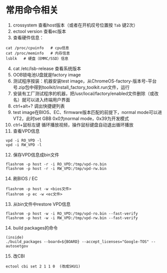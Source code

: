 # 常用命令相关
1. crossystem 查看host版本（或者在开机叹号位置按 `Tab` 键2次）
2. ectool version 查看ec版本
3. 查看硬件信息：
```
cat /proc/cpuinfo	# cpu信息
cat /proc/meminfo	# 内存信息
lsblk	# 硬盘（EMMC/SSD）信息
```
4. cat /etc/lsb-release 查看系统版本
5. OOB锁电池U盘就是factory image
6. 测试程序按装：机器安装test image，从ChromeOS-factory-版本号-平台号.zip包中得到toolkit/install_factory_toolkit.run文件，运行
7. 安装有工厂测试程序的机器，把/usr/local/factory/enabled文件删除（或改名）就可以进入终端用户界面
8. ctrl+alt+? 调出快捷键列表
9. test image在BIOS、EC、firmware版本匹配的前提下，normal mode可以进VT2，此时set GBB 0x0为normal mode，0x39为开发模式
10. ctrl+鼠标左键 循环播放视频，操作鼠标键盘自动退出循环播放
11. 查看VPD信息
```
vpd -i RO_VPD -l
vpd -i RW_VPD -l
```
12. 保存VPD信息成bin文件
```
flashrom -p host -r -i RO_VPD:/tmp/vpd-ro.bin
flashrom -p host -r -i RW_VPD:/tmp/vpd-rw.bin
```
14. 刷BIOS / EC
```
flashrom -p host -w <bios文件>
flashrom -p ec -w <ec文件>
```
13. 从bin文件中restore VPD信息
```
flashrom -p host -w -i RO_VPD:/tmp/vpd-ro.bin --fast-verify
flashrom -p host -w -i RW_VPD:/tmp/vpd-rw.bin --fast-verify
```
14. build packages的命令
```
(inside)
./build_packages --board=${BOARD} --accept_licenses="Google-TOS" --autosetgov
```
15. 改CBI
```
ectool cbi set 2 1 1 0  (改成SKU1)
```
